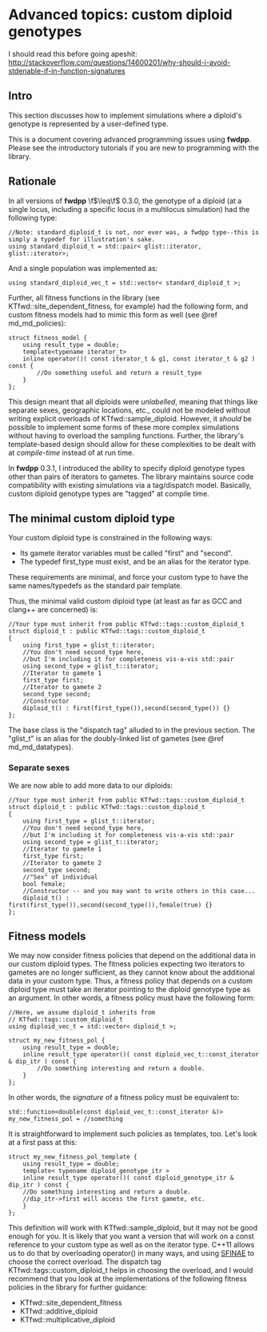 # Advanced topics: custom diploid genotypes

I should read this before going apeshit: http://stackoverflow.com/questions/14600201/why-should-i-avoid-stdenable-if-in-function-signatures

## Intro

This section discusses how to implement simulations where a diploid's genotype is represented by a user-defined type.

This is a document covering advanced programming issues using __fwdpp__.  Please see the introductory tutorials if you are new to programming with the library.

## Rationale

In all versions of __fwdpp__ \f$\leq\f$ 0.3.0, the genotype of a diploid (at a single locus, including a specific locus in a multilocus simulation) had the following type:

~~~{.cpp}
//Note: standard_diploid_t is not, nor ever was, a fwdpp type--this is simply a typedef for illustration's sake.
using standard_diploid_t = std::pair< glist::iterator, glist::iterator>;
~~~

And a single population was implemented as:

~~~{.cpp}
using standard_diploid_vec_t = std::vector< standard_diploid_t >;
~~~

Further, all fitness functions in the library (see KTfwd::site_dependent_fitness, for example) had the following form, and custom fitness models had to mimic this form as well (see @ref md_md_policies):

~~~{.cpp}
struct fitness_model {
	using result_type = double;
	template<typename iterator_t>
	inline operator()( const iterator_t & g1, const iterator_t & g2 ) const {
		//Do something useful and return a result_type
	}
};
~~~

This design meant that all diploids were _unlabelled_, meaning that things like separate sexes, geographic locations, etc., could not be modeled without writing explicit overloads of KTfwd::sample_diploid.  However, it _should_ be possible to implement some forms of these more complex simulations without having to overload the sampling functions.  Further, the library's template-based design should allow for these complexities to be dealt with at _compile-time_ instead of at run time.

In __fwdpp__ 0.3.1, I introduced the ability to specify diploid genotype types other than pairs of iterators to gametes.  The library maintains source code compatibility with existing simulations via a tag/dispatch model.  Basically, custom diploid genotype types are "tagged" at compile time.

## The minimal custom diploid type

Your custom diploid type is constrained in the following ways:

* Its gamete iterator variables must be called "first" and "second".
* The typedef first_type must exist, and be an alias for the iterator type.

These requirements are minimal, and force your custom type to have the same names/typedefs as the standard pair template.

Thus, the minimal valid custom diploid type (at least as far as GCC and clang++ are concerned) is:

~~~{.cpp}
//Your type must inherit from public KTfwd::tags::custom_diploid_t
struct diploid_t : public KTfwd::tags::custom_diploid_t
{
	using first_type = glist_t::iterator;
	//You don't need second_type here,
	//but I'm including it for completeness vis-a-vis std::pair
	using second_type = glist_t::iterator;
	//Iterator to gamete 1
	first_type first;
	//Iterator to gamete 2
	second_type second;
	//Constructor
	diploid_t() : first(first_type()),second(second_type()) {}
};
~~~

The base class is the "dispatch tag" alluded to in the previous section.  The "glist_t" is an alias for the doubly-linked list of gametes (see @ref md_md_datatypes).

### Separate sexes

We are now able to add more data to our diploids:

~~~{.cpp}
//Your type must inherit from public KTfwd::tags::custom_diploid_t
struct diploid_t : public KTfwd::tags::custom_diploid_t
{
	using first_type = glist_t::iterator;
	//You don't need second_type here,
	//but I'm including it for completeness vis-a-vis std::pair
	using second_type = glist_t::iterator;
	//Iterator to gamete 1
	first_type first;
	//Iterator to gamete 2
	second_type second;
	//"Sex" of individual
	bool female;
	//Constructor -- and you may want to write others in this case...
	diploid_t() : first(first_type()),second(second_type()),female(true) {}
};
~~~

## Fitness models

We may now consider fitness policies that depend on the additional data in our custom diploid types.  The fitness policies expecting two iterators to gametes are no longer sufficient, as they cannot know about the additional data in your custom type.  Thus, a fitness policy that depends on a custom diploid type must take an iterator pointing to the diploid genotype type as an argument.  In other words, a fitness policy must have the following form:

~~~{.cpp}
//Here, we assume diploid_t inherits from
// KTfwd::tags::custom_diploid_t
using diploid_vec_t = std::vector< diploid_t >;

struct my_new_fitness_pol {
	using result_type = double;
	inline result_type operator()( const diploid_vec_t::const_iterator & dip_itr ) const {
		//Do something interesting and return a double.
	}
};
~~~

In other words, the _signature_ of a fitness policy must be equivalent to:

~~~{.cpp}
std::function<double(const diploid_vec_t::const_iterator &)> my_new_fitness_pol = //something
~~~

It is straightforward to implement such policies as templates, too.  Let's look at a first pass at this:

~~~{.cpp}
struct my_new_fitness_pol_template {
	using result_type = double;
	template< typename diploid_genotype_itr >
	inline result_type operator()( const diploid_genotype_itr & dip_itr ) const {
	//Do something interesting and return a double.
	//dip_itr->first will access the first gamete, etc.
	}
};
~~~

This definition will work with KTfwd::sample_diploid, but it may not be good enough for you.  It is likely that you want a version that will work on a const reference to your custom type as well as on the iterator type.  C++11 allows us to do that by overloading operator() in many ways, and using [SFINAE](http://en.cppreference.com/w/cpp/language/sfinae) to choose the correct overload.  The dispatch tag KTfwd::tags::custom_diploid_t helps in choosing the overload, and I would recommend that you look at the implementations of the following fitness policies in the library for further guidance:

* KTfwd::site_dependent_fitness
* KTfwd::additive_diploid
* KTfwd::multiplicative_diploid